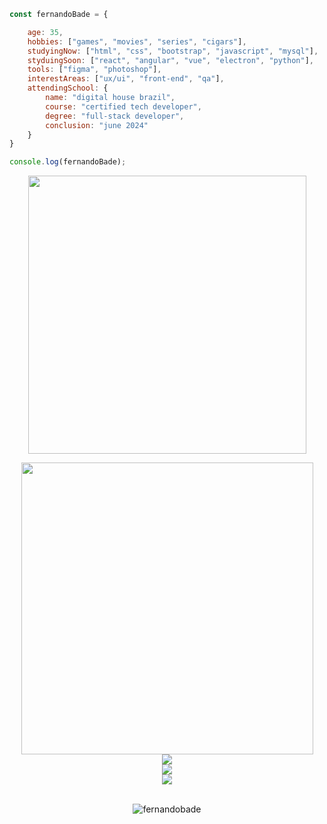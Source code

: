 ```javascript
const fernandoBade = {

    age: 35,
    hobbies: ["games", "movies", "series", "cigars"],
    studyingNow: ["html", "css", "bootstrap", "javascript", "mysql"],
    styduingSoon: ["react", "angular", "vue", "electron", "python"],
    tools: ["figma", "photoshop"],
    interestAreas: ["ux/ui", "front-end", "qa"],
    attendingSchool: {
        name: "digital house brazil",
        course: "certified tech developer",
        degree: "full-stack developer",
        conclusion: "june 2024"
    }
}

console.log(fernandoBade);
```

<div align="center">
    <img src="https://i.giphy.com/media/OSpqk0vlZOOwo/giphy.webp" width=445>
</div>

<p></p>

<div align="center">
    <a href="https://github.com/FernandoBade/">
        <img src="https://novatorem-fernandobade.vercel.app/api/spotify"
            width=467 align="center">
    </a>
</div>
<div align="center">
    <a href="https://github.com/FernandoBade/">
        <img align="center"
            src="https://github-readme-stats.vercel.app/api?username=FernandoBade&show_icons=true&count_private=true&theme=buefy&include_all_commits=true&hide_border=true" />
    </a>
</div>

<div align="center">
    <a href="https://github.com/FernandoBade">
        <img align="center"
            src="https://github-readme-stats.vercel.app/api/wakatime?username=fernandobade&line_height=35&theme=buefy&hide_border=true&hide_title=false&langs_count=3&custom_title=Last%2014%20days" align=center />
    </a>
</div>
<div align="center">
    <a href="https://github.com/FernandoBade">
        <img align="center"
            src="http://github-readme-streak-stats.herokuapp.com?user=FernandoBade&theme=buefy&hide_border=true&date_format=j%2Fn%5B%2FY%5D" />
    </a>
</div>

<br> 

<div align="center">    
<p align="center"> <img src="https://komarev.com/ghpvc/?username=fernandobade&label=profile%20views%20so%20far&color=8f72db" alt="fernandobade" /> </p>

